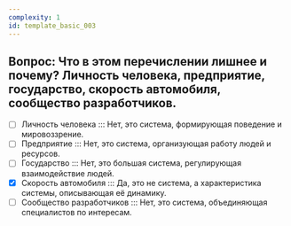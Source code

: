```yaml
---
complexity: 1
id: template_basic_003
---
```

## Вопрос: Что в этом перечислении лишнее и почему? Личность человека, предприятие, государство, скорость автомобиля, сообщество разработчиков.

- [ ] Личность человека  ::: Нет, это система, формирующая поведение и мировоззрение.  
- [ ] Предприятие  ::: Нет, это система, организующая работу людей и ресурсов.  
- [ ] Государство  ::: Нет, это большая система, регулирующая взаимодействие людей.  
- [x] Скорость автомобиля  ::: Да, это не система, а характеристика системы, описывающая её динамику.  
- [ ] Сообщество разработчиков  ::: Нет, это система, объединяющая специалистов по интересам.
